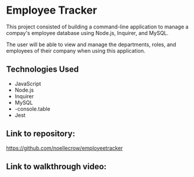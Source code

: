 # Employee Tracker

This project consisted of building a command-line application to manage a compay's employee database using Node.js, Inquirer, and MySQL.

The user will be able to view and manage the departments, roles, and employees of their company when using this application.
## Technologies Used

- JavaScript
- Node.js
- Inquirer
- MySQL
- -console.table
- Jest





## Link to repository:
 https://github.com/noellecrow/employeetracker

## Link to walkthrough video:

